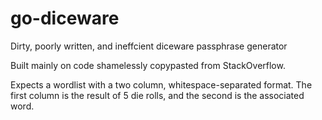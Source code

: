 # go-diceware
Dirty, poorly written, and ineffcient diceware passphrase generator

Built mainly on code shamelessly copypasted from StackOverflow.

Expects a wordlist with a two column, whitespace-separated format. The first column is the result of 5 die rolls, and the second is the associated word. 

